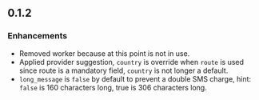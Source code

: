 ## 0.1.2

### Enhancements
  - Removed worker because at this point is not in use.
  - Applied provider suggestion, `country` is override when `route` is used since route is a mandatory field, `country` is not longer a default.
  - `long_message` is `false` by default to prevent a double SMS charge, hint: `false` is 160 characters long, true is 306 characters long.